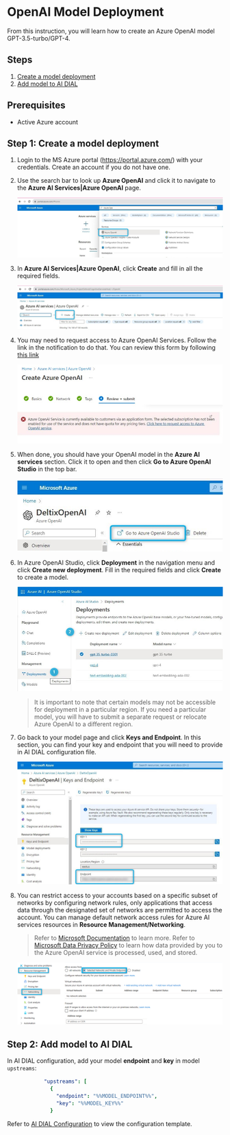 # OpenAI Model Deployment

From this instruction, you will learn how to create an Azure OpenAI model GPT-3.5-turbo/GPT-4.

## Steps

1. [Create a model deployment](#step-1-create-a-model-deployment)
2. [Add model to AI DIAL](#step-2-add-model-to-ai-dial)

## Prerequisites

* Active Azure account
  
## Step 1: Create a model deployment

1. Login to the MS Azure portal (https://portal.azure.com/) with your credentials. Create an account if you do not have one.
2. Use the search bar to look up **Azure OpenAI** and click it to navigate to the **Azure AI Services|Azure OpenAI** page.
   
   ![](img/step2.jpg)
   
3. In **Azure AI Services|Azure OpenAI**, click **Create** and fill in all the required fields.
   
   ![](img/step3.jpg)
   
4. You may need to request access to Azure OpenAI Services. Follow the link in the notification to do that. You can review this form by following [this link](https://customervoice.microsoft.com/Pages/ResponsePage.aspx?id=v4j5cvGGr0GRqy180BHbR7en2Ais5pxKtso_Pz4b1_xUNTZBNzRKNlVQSFhZMU9aV09EVzYxWFdORCQlQCN0PWcu)
   
   ![](img/step5.jpg)
   
5. When done, you should have your OpenAI model in the **Azure AI services** section. Click it to open and then click **Go to Azure OpenAI Studio** in the top bar.
   
   ![](img/step8.jpg)
   
6. In Azure OpenAI Studio, click **Deployment** in the navigation menu and click **Create new deployment**. Fill in the required fields and click **Create** to create a model.
   
   ![](img/step9.jpg)

    > It is important to note that certain models may not be accessible for deployment in a particular region. If you need a particular model, you will have to submit a separate request or relocate Azure OpenAI to a different region.

7. Go back to your model page and click **Keys and Endpoint**. In this section, you can find your key and endpoint that you will need to provide in AI DIAL configuration file.
   
    ![](img/step13.jpg)

8. You can restrict access to your accounts based on a specific subset of networks by configuring network rules, only applications that access data through the designated set of networks are permitted to access the account. You can manage default network access rules for Azure AI services resources in **Resource Management/Networking**.

   > Refer to [Microsoft Documentation](https://learn.microsoft.com/en-us/azure/ai-services/cognitive-services-virtual-networks?context=%2Fazure%2Fcognitive-services%2Fopenai%2Fcontext%2Fcontext&tabs=portal#manage-default-network-access-rules) to learn more.
   > Refer to [Microsoft Data Privacy Policy](https://learn.microsoft.com/en-us/legal/cognitive-services/openai/data-privacy) to learn how data provided by you to the Azure OpenAI service is processed, used, and stored.

   ![](img/whitelisting.png)

## Step 2: Add model to AI DIAL

In AI DIAL configuration, add your model **endpoint** and **key** in model `upstreams`:

```yaml
            "upstreams": [
              {
                "endpoint": "%%MODEL_ENDPOINT%%",
                "key": "%%MODEL_KEY%%"
              }
```

Refer to [AI DIAL Configuration](https://github.com/epam/ai-dial-helm/blob/8a2d6ebe301965ef0e4f06bc5f6e47aadc7b597f/charts/dial/examples/generic/simple/values.yaml#L17) to view the configuration template. 


